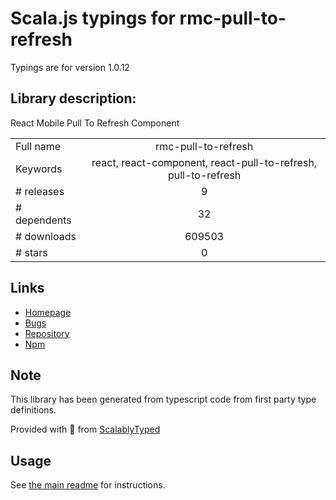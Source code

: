 
# Scala.js typings for rmc-pull-to-refresh

Typings are for version 1.0.12

## Library description:
React Mobile Pull To Refresh Component

|                    |                 |
| ------------------ | :-------------: |
| Full name          | rmc-pull-to-refresh |
| Keywords           | react, react-component, react-pull-to-refresh, pull-to-refresh |
| # releases         | 9 |
| # dependents       | 32 |
| # downloads        | 609503 |
| # stars            | 0 |

## Links
- [Homepage](https://github.com/react-component/m-pull-to-refresh)
- [Bugs](https://github.com/react-component/m-tabs/issues)
- [Repository](https://github.com/react-component/m-tabs)
- [Npm](https://www.npmjs.com/package/rmc-pull-to-refresh)
    


## Note
This library has been generated from typescript code from first party type definitions.

Provided with :purple_heart: from [ScalablyTyped](https://github.com/oyvindberg/ScalablyTyped)

## Usage
See [the main readme](../../readme.md) for instructions.


